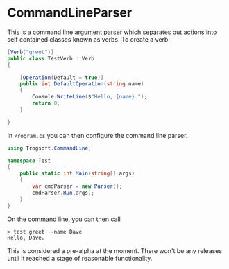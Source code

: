 # CommandLineParser

This is a command line argument parser which separates out actions into self contained classes known as verbs.  To create a verb:

```c#
[Verb("greet")]
public class TestVerb : Verb 
{

	[Operation(Default = true)]
	public int DefaultOperation(string name) 
	{
		Console.WriteLine($"Hello, {name}.");
		return 0;
	}

}
```

In `Program.cs` you can then configure the command line parser.

```c#
using Trogsoft.CommandLine;

namespace Test 
{
	public static int Main(string[] args) 
	{
		var cmdParser = new Parser();
		cmdParser.Run(args);
	}
}

```

On the command line, you can then call

```
> test greet --name Dave
Hello, Dave.
```

This is considered a pre-alpha at the moment.  There won't be any releases until it reached a stage of reasonable functionality.